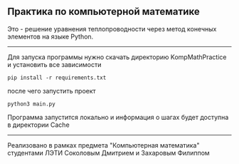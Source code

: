 ## Практика по компьютерной математике

Это - решение уравнения теплопроводности через метод конечных элементов на языке Python.

----

Для запуска программы нужно скачать директорию KompMathPractice и установить все зависимости
```
pip install -r requirements.txt
```

после чего запустить проект 
```
python3 main.py
```

Программа запустится локально и информация о шагах будет доступна в директории Cache

---
Реализовано в рамках предмета "Компьютерная математика" студентами ЛЭТИ Соколовым Дмитрием и Захаровым Филиппом